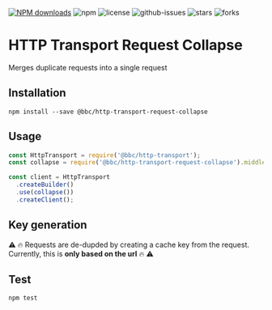 [![NPM downloads](https://img.shields.io/npm/dm/@bbc/http-transport-request-collapse.svg?style=flat)](https://npmjs.org/package/@bbc/http-transport-rate-limiter)
![npm](https://img.shields.io/npm/v/@bbc/http-transport-request-collapse.svg)
 ![license](https://img.shields.io/badge/license-MIT-blue.svg) 
![github-issues](https://img.shields.io/github/issues/bbc/http-transport-request-collapse.svg)
![stars](https://img.shields.io/github/stars/bbc/http-transport-request-collapse.svg)
![forks](https://img.shields.io/github/forks/bbc/http-transport-request-collapse.svg)


# HTTP Transport Request Collapse

Merges duplicate requests into a single request

## Installation

```
npm install --save @bbc/http-transport-request-collapse
```

## Usage

```js
const HttpTransport = require('@bbc/http-transport');
const collapse = require('@bbc/http-transport-request-collapse').middleware;

const client = HttpTransport
  .createBuilder()
  .use(collapse())
  .createClient();
```

## Key generation
⚠️ 🔥 Requests are de-dupded by creating a cache key from the request. Currently, this is **only based on the url** 🔥 ⚠️

## Test

```
npm test
```
